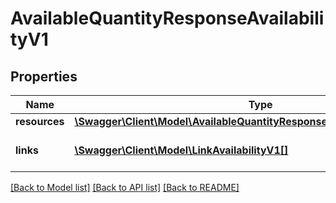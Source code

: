 # AvailableQuantityResponseAvailabilityV1

## Properties
Name | Type | Description | Notes
------------ | ------------- | ------------- | -------------
**resources** | [**\Swagger\Client\Model\AvailableQuantityResponseAvailabilityV1Resources**](AvailableQuantityResponseAvailabilityV1Resources.md) |  | 
**links** | [**\Swagger\Client\Model\LinkAvailabilityV1[]**](LinkAvailabilityV1.md) | contains links to the next page | 

[[Back to Model list]](../../README.md#documentation-for-models) [[Back to API list]](../../README.md#documentation-for-api-endpoints) [[Back to README]](../../README.md)

